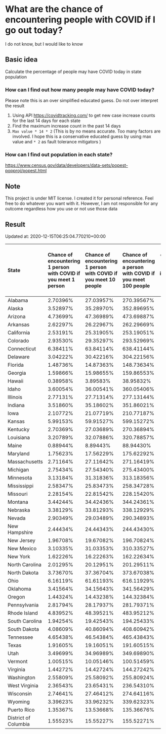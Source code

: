 # What are the chance of encountering people with COVID if I go out today?
I do not know, but I would like to know

## Basic idea
Calculate the percentage of people may have COVID today in state population

### How can I find out how many people may have COVID today?
Please note this is an over simplified educated guess. Do not over interpret the result 
1. Using API https://covidtracking.com/ to get new case increase counts for the last 14 days for each state
2. Find the maximum increase count in the past 14 days
3. `Max value * 14 * 2` (This is by no means accurate. Too many factors are involved. I hope this is a conservative educated guess by using max value and `* 2` as fault tolerance mitigators ) 

### How can I find out population in each state?
https://www.census.gov/data/developers/data-sets/popest-popproj/popest.html

## Note
This project is under MIT license. I created it for personal reference. Feel free to do whatever you want with it. However, I am not responsible for any outcome regardless how you use or not use those data 

## Result

 Updated at: 2020-12-15T06:25:04.770210+00:00

| State                | Chance of encountering 1 person with COVID if you meet 1 person   | Chance of encountering 1 person with COVID if you meet 10 people   | Chance of encountering a person with COVID if you meet 100 people   |   Max count of new case increase in the past 14 days |   Estimated people count with COVID |
|:---------------------|:------------------------------------------------------------------|:-------------------------------------------------------------------|:--------------------------------------------------------------------|-----------------------------------------------------:|------------------------------------:|
| Alabama              | 2.70396%                                                          | 27.03957%                                                          | 270.39567%                                                          |                                                 4735 |                              132580 |
| Alaska               | 3.52897%                                                          | 35.28970%                                                          | 352.89695%                                                          |                                                  922 |                               25816 |
| Arizona              | 4.73699%                                                          | 47.36989%                                                          | 473.69887%                                                          |                                                12314 |                              344792 |
| Arkansas             | 2.62297%                                                          | 26.22967%                                                          | 262.29669%                                                          |                                                 2827 |                               79156 |
| California           | 2.53191%                                                          | 25.31905%                                                          | 253.19051%                                                          |                                                35729 |                             1000412 |
| Colorado             | 2.93530%                                                          | 29.35297%                                                          | 293.52969%                                                          |                                                 6037 |                              169036 |
| Connecticut          | 6.38411%                                                          | 63.84114%                                                          | 638.41144%                                                          |                                                 8129 |                              227612 |
| Delaware             | 3.04222%                                                          | 30.42216%                                                          | 304.22156%                                                          |                                                 1058 |                               29624 |
| Florida              | 1.48736%                                                          | 14.87363%                                                          | 148.73634%                                                          |                                                11409 |                              319452 |
| Georgia              | 1.59866%                                                          | 15.98655%                                                          | 159.86553%                                                          |                                                 6062 |                              169736 |
| Hawaii               | 0.38958%                                                          | 3.89583%                                                           | 38.95832%                                                           |                                                  197 |                                5516 |
| Idaho                | 3.60054%                                                          | 36.00541%                                                          | 360.05406%                                                          |                                                 2298 |                               64344 |
| Illinois             | 2.77131%                                                          | 27.71314%                                                          | 277.13144%                                                          |                                                12542 |                              351176 |
| Indiana              | 3.51860%                                                          | 35.18602%                                                          | 351.86021%                                                          |                                                 8460 |                              236880 |
| Iowa                 | 2.10772%                                                          | 21.07719%                                                          | 210.77187%                                                          |                                                 2375 |                               66500 |
| Kansas               | 5.99153%                                                          | 59.91527%                                                          | 599.15272%                                                          |                                                 6234 |                              174552 |
| Kentucky             | 2.70369%                                                          | 27.03689%                                                          | 270.36894%                                                          |                                                 4314 |                              120792 |
| Louisiana            | 3.20789%                                                          | 32.07886%                                                          | 320.78857%                                                          |                                                 5326 |                              149128 |
| Maine                | 0.88944%                                                          | 8.89443%                                                           | 88.94430%                                                           |                                                  427 |                               11956 |
| Maryland             | 1.75623%                                                          | 17.56229%                                                          | 175.62292%                                                          |                                                 3792 |                              106176 |
| Massachusetts        | 2.71164%                                                          | 27.11642%                                                          | 271.16419%                                                          |                                                 6675 |                              186900 |
| Michigan             | 2.75434%                                                          | 27.54340%                                                          | 275.43400%                                                          |                                                 9824 |                              275072 |
| Minnesota            | 3.13184%                                                          | 31.31836%                                                          | 313.18356%                                                          |                                                 6308 |                              176624 |
| Mississippi          | 2.58347%                                                          | 25.83473%                                                          | 258.34728%                                                          |                                                 2746 |                               76888 |
| Missouri             | 2.28154%                                                          | 22.81542%                                                          | 228.15420%                                                          |                                                 5001 |                              140028 |
| Montana              | 3.44244%                                                          | 34.42436%                                                          | 344.24361%                                                          |                                                 1314 |                               36792 |
| Nebraska             | 3.38129%                                                          | 33.81293%                                                          | 338.12929%                                                          |                                                 2336 |                               65408 |
| Nevada               | 2.90349%                                                          | 29.03489%                                                          | 290.34893%                                                          |                                                 3194 |                               89432 |
| New Hampshire        | 2.44434%                                                          | 24.44343%                                                          | 244.43430%                                                          |                                                 1187 |                               33236 |
| New Jersey           | 1.96708%                                                          | 19.67082%                                                          | 196.70824%                                                          |                                                 6240 |                              174720 |
| New Mexico           | 3.10335%                                                          | 31.03353%                                                          | 310.33527%                                                          |                                                 2324 |                               65072 |
| New York             | 1.62226%                                                          | 16.22263%                                                          | 162.22634%                                                          |                                                11271 |                              315588 |
| North Carolina       | 2.01295%                                                          | 20.12951%                                                          | 201.29511%                                                          |                                                 7540 |                              211120 |
| North Dakota         | 3.73670%                                                          | 37.36704%                                                          | 373.67038%                                                          |                                                 1017 |                               28476 |
| Ohio                 | 6.16119%                                                          | 61.61193%                                                          | 616.11929%                                                          |                                                25721 |                              720188 |
| Oklahoma             | 3.41564%                                                          | 34.15643%                                                          | 341.56429%                                                          |                                                 4827 |                              135156 |
| Oregon               | 1.44324%                                                          | 14.43238%                                                          | 144.32384%                                                          |                                                 2174 |                               60872 |
| Pennsylvania         | 2.81794%                                                          | 28.17937%                                                          | 281.79371%                                                          |                                                12884 |                              360752 |
| Rhode Island         | 4.83952%                                                          | 48.39521%                                                          | 483.95212%                                                          |                                                 1831 |                               51268 |
| South Carolina       | 1.94254%                                                          | 19.42543%                                                          | 194.25433%                                                          |                                                 3572 |                              100016 |
| South Dakota         | 4.08609%                                                          | 40.86094%                                                          | 408.60942%                                                          |                                                 1291 |                               36148 |
| Tennessee            | 4.65438%                                                          | 46.54384%                                                          | 465.43843%                                                          |                                                11352 |                              317856 |
| Texas                | 1.91605%                                                          | 19.16051%                                                          | 191.60515%                                                          |                                                19842 |                              555576 |
| Utah                 | 3.49699%                                                          | 34.96989%                                                          | 349.69890%                                                          |                                                 4004 |                              112112 |
| Vermont              | 1.00515%                                                          | 10.05146%                                                          | 100.51459%                                                          |                                                  224 |                                6272 |
| Virginia             | 1.44272%                                                          | 14.42724%                                                          | 144.27242%                                                          |                                                 4398 |                              123144 |
| Washington           | 2.55809%                                                          | 25.58092%                                                          | 255.80924%                                                          |                                                 6957 |                              194796 |
| West Virginia        | 2.36543%                                                          | 23.65431%                                                          | 236.54310%                                                          |                                                 1514 |                               42392 |
| Wisconsin            | 2.74641%                                                          | 27.46412%                                                          | 274.64116%                                                          |                                                 5711 |                              159908 |
| Wyoming              | 3.39623%                                                          | 33.96232%                                                          | 339.62323%                                                          |                                                  702 |                               19656 |
| Puerto Rico          | 1.35367%                                                          | 13.53668%                                                          | 135.36676%                                                          |                                                 1544 |                               43232 |
| District of Columbia | 1.55523%                                                          | 15.55227%                                                          | 155.52271%                                                          |                                                  392 |                               10976 |